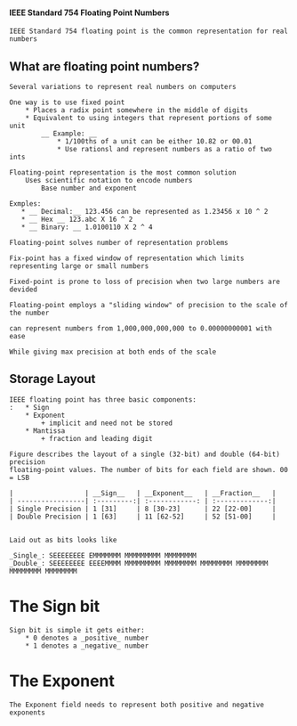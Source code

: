 #### IEEE Standard 754 Floating Point Numbers
    IEEE Standard 754 floating point is the common representation for real numbers

## What are floating point numbers?
    Several variations to represent real numbers on computers

    One way is to use fixed point
        * Places a radix point somewhere in the middle of digits
        * Equivalent to using integers that represent portions of some unit
            __ Example: __
                * 1/100ths of a unit can be either 10.82 or 00.01
                * Use rationsl and represent numbers as a ratio of two ints

    Floating-point representation is the most common solution
        Uses scientific notation to encode numbers
            Base number and exponent

    Exmples:
       * __ Decimal:__ 123.456 can be represented as 1.23456 x 10 ^ 2
       * __ Hex __ 123.abc X 16 ^ 2
       * __ Binary: __ 1.0100110 X 2 ^ 4

    Floating-point solves number of representation problems

    Fix-point has a fixed window of representation which limits representing large or small numbers

    Fixed-point is prone to loss of precision when two large numbers are devided

    Floating-point employs a "sliding window" of precision to the scale of the number

    can represent numbers from 1,000,000,000,000 to 0.00000000001 with ease

    While giving max precision at both ends of the scale



## Storage Layout
    IEEE floating point has three basic components:
    :   * Sign
        * Exponent
            + implicit and need not be stored
        * Mantissa
            + fraction and leading digit

    Figure describes the layout of a single (32-bit) and double (64-bit) precision
    floating-point values. The number of bits for each field are shown. 00 = LSB

    |                  | __Sign__   | __Exponent__   | __Fraction__   |
    | -----------------| :---------:| :------------: | :-------------:|
    | Single Precision | 1 [31]     | 8 [30-23]      | 22 [22-00]     |
    | Double Precision | 1 [63]     | 11 [62-52]     | 52 [51-00]     |


    Laid out as bits looks like

    _Single_: SEEEEEEEE EMMMMMMM MMMMMMMMM MMMMMMMM
    _Double_: SEEEEEEEE EEEEMMMM MMMMMMMMM MMMMMMMM MMMMMMMM MMMMMMMM MMMMMMMM MMMMMMMM

# The Sign bit
    Sign bit is simple it gets either:
        * 0 denotes a _positive_ number
        * 1 denotes a _negative_ number

# The Exponent
    The Exponent field needs to represent both positive and negative exponents

